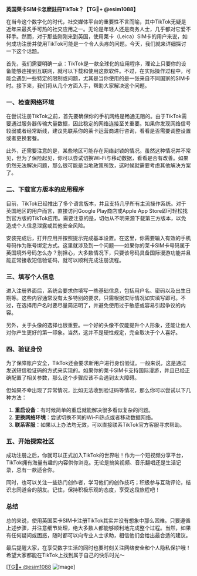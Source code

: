 **英国莱卡SIM卡怎麽註冊TikTok？【TG💪+ @esim1088】**

在当今这个数字化的时代，社交媒体平台的重要性不言而喻，其中TikTok无疑是近年来最炙手可热的社交应用之一。无论是年轻人还是商务人士，几乎都对它爱不释手。然而，对于那些刚刚来到英国，使用莱卡（Leica）SIM卡的用户来说，如何成功注册并使用TikTok可能是一个令人头疼的问题。今天，我们就来详细探讨一下这个话题。

首先，我们需要明确一点：TikTok是一款全球化的应用程序，理论上只要你的设备能够连接到互联网，就可以下载和使用这款软件。不过，在实际操作过程中，可能会遇到一些特定的限制或问题，尤其是当你使用的是一张来自不同国家的SIM卡时。接下来，我们将从几个方面入手，帮助大家解决这个问题。

### 一、检查网络环境

在尝试注册TikTok之前，首先要确保你的手机网络是畅通无阻的。由于TikTok需要通过服务器传输大量数据，因此稳定的网络连接至关重要。如果你发现网络信号较弱或者经常断线，建议先联系你的莱卡运营商进行咨询，看看是否需要调整设置或者更换套餐。

此外，还需要注意的是，某些地区可能存在网络封锁的情况。虽然这种情况并不常见，但为了保险起见，你可以尝试切换Wi-Fi与移动数据，看看是否有改善。如果仍然无法解决问题，那么很可能是当地政策所致，这时候就需要考虑其他解决方案了。

### 二、下载官方版本的应用程序

目前，TikTok已经推出了多个语言版本，并且支持几乎所有主流操作系统。对于英国地区的用户而言，直接访问Google Play商店或Apple App Store即可轻松找到官方版的TikTok应用。需要注意的是，切勿从不明来源下载第三方版本，以免造成个人信息泄露或其他安全风险。

安装完成后，打开应用并按照提示完成基本设置。在这里，你需要输入有效的手机号码作为账号绑定方式。这里就涉及到一个问题——如果你的莱卡SIM卡号码属于英国境外号码怎么办？别担心，大多数情况下，只要该号码具备国际漫游功能并且能正常接收短信验证码，就可以顺利完成注册流程。

### 三、填写个人信息

进入注册界面后，系统会要求你填写一些基础信息，包括用户名、密码以及出生日期等。这些内容通常没有太多特别的要求，只需根据实际情况如实填写即可。不过，在选择用户名时要尽量简洁明了，并避免使用过于敏感或容易引起争议的内容。

另外，关于头像的选择也很重要。一个好的头像不仅能提升个人形象，还能让他人对你产生更好的第一印象。当然，这并不是硬性规定，完全取决于个人喜好。

### 四、验证身份

为了保障账户安全，TikTok还会要求新用户进行身份验证。一般来说，这是通过发送短信验证码的方式来实现的。如果你的莱卡SIM卡支持国际漫游，并且已经正确配置了相关参数，那么这个步骤应该不会遇到太大障碍。

但如果不幸出现了异常情况，比如无法收到验证码等情况，那么你可以尝试以下几种方法：

1. **重启设备**：有时候简单的重启就能解决很多看似复杂的问题。
2. **更换网络环境**：尝试切换不同的Wi-Fi热点或者移动数据网络。
3. **联系客服**：如果以上办法均无效，可以直接联系TikTok官方客服寻求帮助。

### 五、开始探索社区

成功注册之后，你就可以正式加入TikTok的世界啦！作为一个短视频分享平台，TikTok拥有海量有趣的内容供你浏览。无论是搞笑视频、音乐翻唱还是生活记录，总有一款适合你。

同时，也可以关注一些热门创作者，学习他们的创作技巧；积极参与互动评论，结识志同道合的朋友。记住，保持积极乐观的态度，享受这段旅程吧！

### 总结

总的来说，使用英国莱卡SIM卡注册TikTok其实并没有想象中那么困难。只要遵循上述步骤，并注意细节处理，绝大多数人都能够顺利地完成整个过程。当然，如果有任何疑问或困惑，随时都可以向专业人士求助，相信他们会给出最合适的建议。

最后提醒大家，在享受数字生活的同时也要时刻关注网络安全和个人隐私保护哦！希望大家都能在TikTok上找到属于自己的快乐时光～  

[[TG💪+ @esim1088](https://t.me/s/esim1088) ![Image](https://i.postimg.cc/4NQfJmqS/Snipaste-2025-05-13-00-14-12.png)]